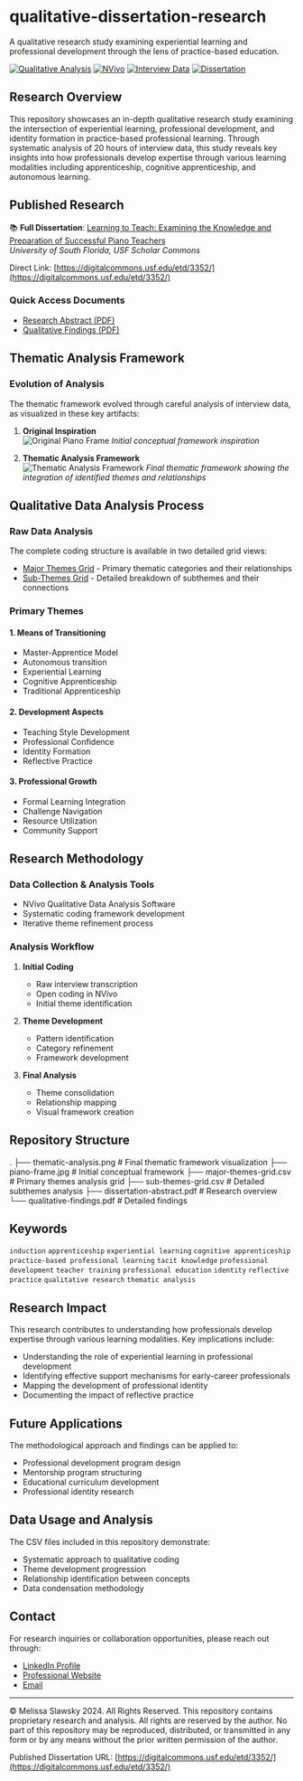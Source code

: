 # qualitative-dissertation-research
A qualitative research study examining experiential learning and professional development through the lens of practice-based education.

[![Qualitative Analysis](https://img.shields.io/badge/Research-Qualitative%20Analysis-blue)](https://github.com/mslawsky/qualitative-dissertation-research)
[![NVivo](https://img.shields.io/badge/Tools-NVivo-green)](https://github.com/mslawsky/qualitative-dissertation-research)
[![Interview Data](https://img.shields.io/badge/Data-40%20Hours%20Interviews-orange)](https://github.com/mslawsky/qualitative-dissertation-research)
[![Dissertation](https://img.shields.io/badge/Publication-University%20of%20South%20Florida-red)](https://digitalcommons.usf.edu/etd/3352/)

## Research Overview
This repository showcases an in-depth qualitative research study examining the intersection of experiential learning, professional development, and identity formation in practice-based professional learning. Through systematic analysis of 20 hours of interview data, this study reveals key insights into how professionals develop expertise through various learning modalities including apprenticeship, cognitive apprenticeship, and autonomous learning.

## Published Research
📚 **Full Dissertation**: [Learning to Teach: Examining the Knowledge and Preparation of Successful Piano Teachers](https://digitalcommons.usf.edu/etd/3352/)  
*University of South Florida, USF Scholar Commons*

Direct Link: [https://digitalcommons.usf.edu/etd/3352/](https://digitalcommons.usf.edu/etd/3352/)

### Quick Access Documents
- [Research Abstract (PDF)](https://github.com/mslawsky/qualitative-dissertation-research/raw/main/dissertation-abstract.pdf)
- [Qualitative Findings (PDF)](https://github.com/mslawsky/qualitative-dissertation-research/raw/main/qualitative-findings.pdf)

## Thematic Analysis Framework

### Evolution of Analysis
The thematic framework evolved through careful analysis of interview data, as visualized in these key artifacts:

1. **Original Inspiration**  
![Original Piano Frame](piano-frame.jpg)
*Initial conceptual framework inspiration*

2. **Thematic Analysis Framework**  
![Thematic Analysis Framework](thematic-analysis.png)
*Final thematic framework showing the integration of identified themes and relationships*

## Qualitative Data Analysis Process

### Raw Data Analysis
The complete coding structure is available in two detailed grid views:
- [Major Themes Grid](major-themes-grid.csv) - Primary thematic categories and their relationships
- [Sub-Themes Grid](sub-themes-grid.csv) - Detailed breakdown of subthemes and their connections

### Primary Themes

#### 1. Means of Transitioning
- Master-Apprentice Model
- Autonomous transition
- Experiential Learning
- Cognitive Apprenticeship
- Traditional Apprenticeship

#### 2. Development Aspects
- Teaching Style Development
- Professional Confidence
- Identity Formation
- Reflective Practice

#### 3. Professional Growth
- Formal Learning Integration
- Challenge Navigation
- Resource Utilization
- Community Support

## Research Methodology

### Data Collection & Analysis Tools
- NVivo Qualitative Data Analysis Software
- Systematic coding framework development
- Iterative theme refinement process

### Analysis Workflow
1. **Initial Coding**
   - Raw interview transcription
   - Open coding in NVivo
   - Initial theme identification

2. **Theme Development**
   - Pattern identification
   - Category refinement
   - Framework development

3. **Final Analysis**
   - Theme consolidation
   - Relationship mapping
   - Visual framework creation

## Repository Structure
.
├── thematic-analysis.png      # Final thematic framework visualization
├── piano-frame.jpg           # Initial conceptual framework
├── major-themes-grid.csv     # Primary themes analysis grid
├── sub-themes-grid.csv       # Detailed subthemes analysis
├── dissertation-abstract.pdf  # Research overview
└── qualitative-findings.pdf  # Detailed findings

## Keywords
`induction` `apprenticeship` `experiential learning` `cognitive apprenticeship` `practice-based professional learning` `tacit knowledge` `professional development` `teacher training` `professional education` `identity` `reflective practice` `qualitative research` `thematic analysis`

## Research Impact
This research contributes to understanding how professionals develop expertise through various learning modalities. Key implications include:

- Understanding the role of experiential learning in professional development
- Identifying effective support mechanisms for early-career professionals
- Mapping the development of professional identity
- Documenting the impact of reflective practice

## Future Applications
The methodological approach and findings can be applied to:
- Professional development program design
- Mentorship program structuring
- Educational curriculum development
- Professional identity research

## Data Usage and Analysis
The CSV files included in this repository demonstrate:
- Systematic approach to qualitative coding
- Theme development progression
- Relationship identification between concepts
- Data condensation methodology

## Contact
For research inquiries or collaboration opportunities, please reach out through:
- [LinkedIn Profile](https://www.linkedin.com/in/melissaslawsky/)
- [Professional Website](https://melissaslawsky.com/client-results/)
- [Email](mailto:melissa@melissaslawsky.com)

---
© Melissa Slawsky 2024. All Rights Reserved.
This repository contains proprietary research and analysis. All rights are reserved by the author. No part of this repository may be reproduced, distributed, or transmitted in any form or by any means without the prior written permission of the author.

Published Dissertation URL: [https://digitalcommons.usf.edu/etd/3352/](https://digitalcommons.usf.edu/etd/3352/)
